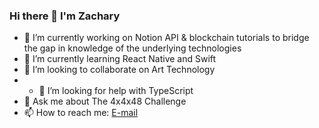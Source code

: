 ### Hi there 👋 I'm Zachary

  - 🔭 I’m currently working on Notion API & blockchain tutorials to bridge the gap in knowledge of the underlying technologies
  - 🌱 I’m currently learning React Native and Swift
  - 👯 I’m looking to collaborate on Art Technology
  - - 🤔 I’m looking for help with TypeScript
  - 💬 Ask me about The 4x4x48 Challenge
  - 📫 How to reach me: [E-mail](zachary.a.j23@gmail.com)

<!--
**zacharyajackson/zacharyajackson** is a ✨ _special_ ✨ repository because its `README.md` (this file) appears on your GitHub profile.

Here are some ideas to get you started:

- 🔭 I’m currently working on ...
- 🌱 I’m currently learning ...
- 👯 I’m looking to collaborate on ...
- 🤔 I’m looking for help with ...
- 💬 Ask me about ...
- 📫 How to reach me: ...
- 😄 Pronouns: ...
- ⚡ Fun fact: ...
-->
